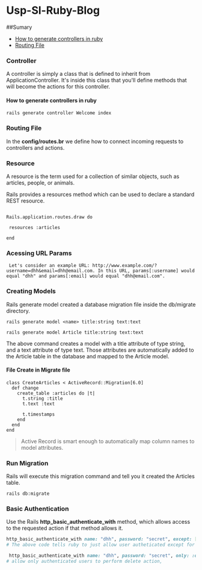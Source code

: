 # Usp-Sl-Ruby-Blog

##Sumary
- [How to generate controllers in ruby]()
- [Routing File]()

### Controller

A controller is simply a class that is defined to inherit from ApplicationController. It's inside this class that you'll define methods that will become the actions for this controller.

#### How to generate controllers in ruby

```
rails generate controller Welcome index

```

### Routing File
In the **config/routes.br** we define how to connect incoming requests to controllers and actions.


### Resource
A resource is the term used for a collection of similar objects, such as articles, people, or animals.

Rails provides a resources method which can be used to declare a standard REST resource.

```

Rails.application.routes.draw do

 resources :articles

end

```

### Acessing URL Params

```
 Let's consider an example URL: http://www.example.com/?username=dhh&email=dhh@email.com. In this URL, params[:username] would equal "dhh" and params[:email] would equal "dhh@email.com".
```

### Creating Models 
Rails generate model created a database migration file inside the db/migrate directory.

``rails generate model <name> title:string text:text``

``rails generate model Article title:string text:text``

The above command creates a model with a title attribute of type string, and a text attribute of type text.
Those attributes are automatically added to the Article table in the database and mapped to the Article model.


#### File Create in Migrate file
```
class CreateArticles < ActiveRecord::Migration[6.0]
  def change
    create_table :articles do |t|
      t.string :title
      t.text :text
 
      t.timestamps
    end
  end
end
```

> Active Record is smart enough to automatically map column names to model attributes.

### Run Migration

Rails will execute this migration command and tell you it created the Articles table.

``rails db:migrate``


### Basic Authentication

Use the Rails **http_basic_authenticate_with** method, which allows access to the requested action if that method allows it.

```ruby
http_basic_authenticate_with name: "dhh", password: "secret", except: [:index, :show]
# The above code tells ruby to just allow user autheticated except for index and show

 http_basic_authenticate_with name: "dhh", password: "secret", only: :destroy
# allow only authenticated users to perform delete action, 

```
